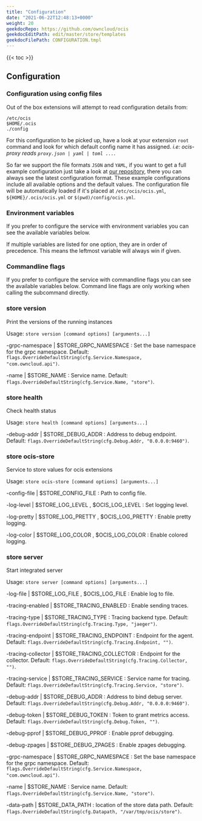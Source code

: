 ```yaml
---
title: "Configuration"
date: "2021-06-22T12:48:13+0000"
weight: 20
geekdocRepo: https://github.com/owncloud/ocis
geekdocEditPath: edit/master/store/templates
geekdocFilePath: CONFIGURATION.tmpl
---
```


{{< toc >}}

## Configuration

### Configuration using config files

Out of the box extensions will attempt to read configuration details from:

```console
/etc/ocis
$HOME/.ocis
./config
```

For this configuration to be picked up, have a look at your extension `root` command and look for which default config name it has assigned. *i.e: ocis-proxy reads `proxy.json | yaml | toml ...`*.

So far we support the file formats `JSON` and `YAML`, if you want to get a full example configuration just take a look at [our repository](https://github.com/owncloud/ocis/tree/master/store/config), there you can always see the latest configuration format. These example configurations include all available options and the default values. The configuration file will be automatically loaded if it's placed at `/etc/ocis/ocis.yml`, `${HOME}/.ocis/ocis.yml` or `$(pwd)/config/ocis.yml`.

### Environment variables

If you prefer to configure the service with environment variables you can see the available variables below.

If multiple variables are listed for one option, they are in order of precedence. This means the leftmost variable will always win if given.

### Commandline flags

If you prefer to configure the service with commandline flags you can see the available variables below. Command line flags are only working when calling the subcommand directly.

### store version

Print the versions of the running instances

Usage: `store version [command options] [arguments...]`

-grpc-namespace |  $STORE_GRPC_NAMESPACE
: Set the base namespace for the grpc namespace. Default: `flags.OverrideDefaultString(cfg.Service.Namespace, "com.owncloud.api")`.

-name |  $STORE_NAME
: Service name. Default: `flags.OverrideDefaultString(cfg.Service.Name, "store")`.

### store health

Check health status

Usage: `store health [command options] [arguments...]`

-debug-addr |  $STORE_DEBUG_ADDR
: Address to debug endpoint. Default: `flags.OverrideDefaultString(cfg.Debug.Addr, "0.0.0.0:9460")`.

### store ocis-store

Service to store values for ocis extensions

Usage: `store ocis-store [command options] [arguments...]`

-config-file |  $STORE_CONFIG_FILE
: Path to config file.

-log-level |  $STORE_LOG_LEVEL , $OCIS_LOG_LEVEL
: Set logging level.

-log-pretty |  $STORE_LOG_PRETTY , $OCIS_LOG_PRETTY
: Enable pretty logging.

-log-color |  $STORE_LOG_COLOR , $OCIS_LOG_COLOR
: Enable colored logging.

### store server

Start integrated server

Usage: `store server [command options] [arguments...]`

-log-file |  $STORE_LOG_FILE , $OCIS_LOG_FILE
: Enable log to file.

-tracing-enabled |  $STORE_TRACING_ENABLED
: Enable sending traces.

-tracing-type |  $STORE_TRACING_TYPE
: Tracing backend type. Default: `flags.OverrideDefaultString(cfg.Tracing.Type, "jaeger")`.

-tracing-endpoint |  $STORE_TRACING_ENDPOINT
: Endpoint for the agent. Default: `flags.OverrideDefaultString(cfg.Tracing.Endpoint, "")`.

-tracing-collector |  $STORE_TRACING_COLLECTOR
: Endpoint for the collector. Default: `flags.OverrideDefaultString(cfg.Tracing.Collector, "")`.

-tracing-service |  $STORE_TRACING_SERVICE
: Service name for tracing. Default: `flags.OverrideDefaultString(cfg.Tracing.Service, "store")`.

-debug-addr |  $STORE_DEBUG_ADDR
: Address to bind debug server. Default: `flags.OverrideDefaultString(cfg.Debug.Addr, "0.0.0.0:9460")`.

-debug-token |  $STORE_DEBUG_TOKEN
: Token to grant metrics access. Default: `flags.OverrideDefaultString(cfg.Debug.Token, "")`.

-debug-pprof |  $STORE_DEBUG_PPROF
: Enable pprof debugging.

-debug-zpages |  $STORE_DEBUG_ZPAGES
: Enable zpages debugging.

-grpc-namespace |  $STORE_GRPC_NAMESPACE
: Set the base namespace for the grpc namespace. Default: `flags.OverrideDefaultString(cfg.Service.Namespace, "com.owncloud.api")`.

-name |  $STORE_NAME
: Service name. Default: `flags.OverrideDefaultString(cfg.Service.Name, "store")`.

-data-path |  $STORE_DATA_PATH
: location of the store data path. Default: `flags.OverrideDefaultString(cfg.Datapath, "/var/tmp/ocis/store")`.

